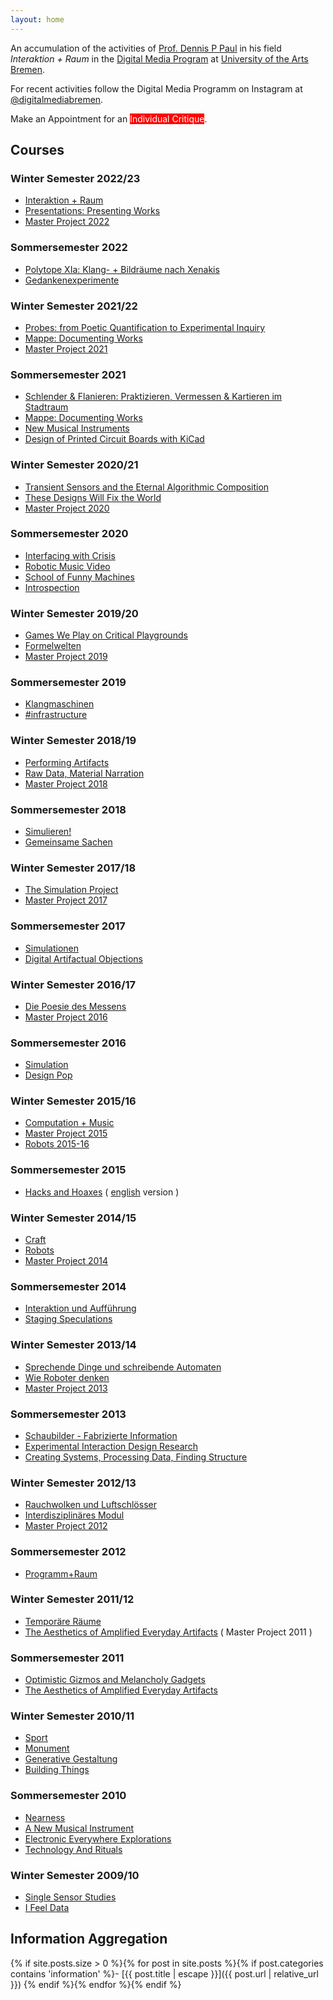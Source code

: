 ```yaml
---
layout: home
---
```


An accumulation of the activities of [Prof. Dennis P Paul](https://dennisppaul.de) in his field *Interaktion + Raum* in the [Digital Media Program](https://digitalmedia-bremen.de) at [University of the Arts Bremen](http://www.hfk-bremen.de/). 

For recent activities follow the Digital Media Programm on Instagram at [@digitalmediabremen](https://www.instagram.com/digitalmediabremen/).

Make an Appointment for an <a href="https://dm-hb.de/icdpp" style="background-color: #FF0000; color: #FFF; text-decoration: none;">Individual Critique</a>.

## Courses

### Winter Semester 2022/23

- [Interaktion + Raum](./interaktion-und-raum)
- [Presentations: Presenting Works](./presentations-presenting-works)
- [Master Project 2022](./master-project-2022)

### Sommersemester 2022

- [Polytope XIa: Klang- + Bildräume nach Xenakis](./polytope-xia-klang-bildra-ume-nach-xenakis)
- [Gedankenexperimente](./gedankenexperimente)

### Winter Semester 2021/22

- [Probes: from Poetic Quantification to Experimental Inquiry](./probes-from-poetic-quantification-to-experimental-inquiry)
- [Mappe: Documenting Works](./mappe-documenting-works)
- [Master Project 2021](./master-project-2021)

### Sommersemester 2021

- [Schlender & Flanieren: Praktizieren, Vermessen & Kartieren im Stadtraum](./schlender-flanieren-praktizieren-vermessen-kartieren-im-stadtraum)
- [Mappe: Documenting Works](./mappe-documenting-works)
- [New Musical Instruments](./new-musical-instruments)
- [Design of Printed Circuit Boards with KiCad](./design-of-printed-circuit-boards-with-kicad)

### Winter Semester 2020/21

- [Transient Sensors and the Eternal Algorithmic Composition](./transient-sensors-and-the-eternal-algorithmic-composition)
- [These Designs Will Fix the World](./these-designs-will-fix-the-world)
- [Master Project 2020](./master-project-2020)

### Sommersemester 2020

- [Interfacing with Crisis](./interfacing-with-crisis)
- [Robotic Music Video](./robotic-music-video)
- [School of Funny Machines](./school-of-funny-machines)
- [Introspection](./introspection)

### Winter Semester 2019/20

- [Games We Play on Critical Playgrounds](./games-we-play-on-critical-playgrounds)
- [Formelwelten](./formelwelten)
- [Master Project 2019](./master-project-2019)

### Sommersemester 2019

- [Klangmaschinen](./klangmaschinen)
- [\#infrastructure](./infrastructure)

### Winter Semester 2018/19

- [Performing Artifacts](./performing-artifacts)
- [Raw Data, Material Narration](./raw-data-material-narration)
- [Master Project 2018](./master-project-2018)

### Sommersemester 2018

- [Simulieren!](./simulieren)
- [Gemeinsame Sachen](./gemeinsame-sachen)

### Winter Semester 2017/18

- [The Simulation Project](./the-simulation-project)
- [Master Project 2017](./master-project-2017)

### Sommersemester 2017

- [Simulationen](./simulationen)
- [Digital Artifactual Objections](./digital-artifactual-objections)

### Winter Semester 2016/17

- [Die Poesie des Messens](./die-poesie-des-messens)
- [Master Project 2016](./master-project-2016)

### Sommersemester 2016

- [Simulation](./simulation)
- [Design Pop](./design-pop)

### Winter Semester 2015/16

- [Computation + Music](./computation-music)
- [Master Project 2015](./master-project-2015)
- [Robots 2015-16](./robots-2015-16)

### Sommersemester 2015

- [Hacks and Hoaxes](./hacks-and-hoaxes) ( [english](./hacks-and-hoaxes-en) version )

### Winter Semester 2014/15

- [Craft](./craft)
- [Robots](./robots)
- [Master Project 2014](./master-project-2014)

### Sommersemester 2014

- [Interaktion und Aufführung](./interaktion-und-auffuehrung)
- [Staging Speculations](./staging-speculations)

### Winter Semester 2013/14

- [Sprechende Dinge und schreibende Automaten](./sprechende-dinge-und-schreibende-automaten)
- [Wie Roboter denken](./wie-roboter-denken)
- [Master Project 2013](./master-project-2013)

### Sommersemester 2013

- [Schaubilder - Fabrizierte Information](./schaubilder-fabrizierte-information)
- [Experimental Interaction Design Research](./experimental-interaction-design-research)
- [Creating Systems, Processing Data, Finding Structure](./creating-systems-processing-data-finding-structure)

### Winter Semester 2012/13

- [Rauchwolken und Luftschlösser](rauchwolken-und-luftschloesser)
- [Interdisziplinäres Modul](interdisziplinaeres-modul)
- [Master Project 2012](./master-project-2012)

### Sommersemester 2012

- [Programm+Raum](./programm-raum)

### Winter Semester 2011/12

- [Temporäre Räume](temporare-raume)
- [The Aesthetics of Amplified Everyday Artifacts](./the-aesthetics-of-amplified-everyday-artifacts) ( Master Project 2011 )

### Sommersemester 2011

- [Optimistic Gizmos and Melancholy Gadgets](./melancholy-gadgets)
- [The Aesthetics of Amplified Everyday Artifacts](./the-aesthetics-of-amplified-everyday-artifacts)

### Winter Semester 2010/11

- [Sport](./sport)
- [Monument](./monument)
- [Generative Gestaltung](./generative-gestaltung)
- [Building Things](./building-things)

### Sommersemester 2010

- [Nearness](./nearness)
- [A New Musical Instrument](./a-new-musical-instrument)
- [Electronic Everywhere Explorations](./electronic-everywhere-explorations)
- [Technology And Rituals](./technology-and-rituals)

### Winter Semester 2009/10

- [Single Sensor Studies](./single-sensor-studies)
- [I Feel Data](./i-feel-data)

## Information Aggregation

{% if site.posts.size > 0 %}{% for post in site.posts %}{% if post.categories contains 'information' %}- [{{ post.title | escape }}]({{ post.url | relative_url }})
{% endif %}{% endfor %}{% endif %}
